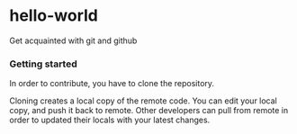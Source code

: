 # hello-world
Get acquainted with git and github

### Getting started
In order to contribute, you have to clone the repository.

Cloning creates a local copy of the remote code. You can edit your local copy, and push it back to remote.
Other developers can pull from remote in order to updated their locals with your latest changes.
